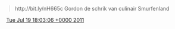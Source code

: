 > http://bit\.ly/nH665c Gordon de schrik van culinair Smurfenland

<img src="../../media/tweet.ico" width="12" /> [Tue Jul 19 18:03:06 +0000 2011](https://twitter.com/DromerDenker/status/93380355280736257)